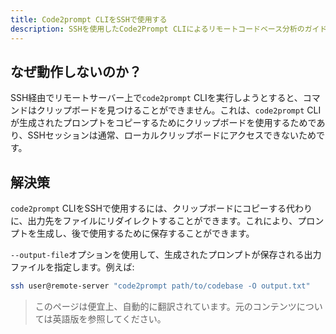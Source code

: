 ```yaml
---
title: Code2prompt CLIをSSHで使用する
description: SSHを使用したCode2Prompt CLIによるリモートコードベース分析のガイド
---
```


## なぜ動作しないのか？

SSH経由でリモートサーバー上で`code2prompt` CLIを実行しようとすると、コマンドはクリップボードを見つけることができません。これは、`code2prompt` CLIが生成されたプロンプトをコピーするためにクリップボードを使用するためであり、SSHセッションは通常、ローカルクリップボードにアクセスできないためです。

## 解決策

`code2prompt` CLIをSSHで使用するには、クリップボードにコピーする代わりに、出力先をファイルにリダイレクトすることができます。これにより、プロンプトを生成し、後で使用するために保存することができます。

`--output-file`オプションを使用して、生成されたプロンプトが保存される出力ファイルを指定します。例えば:

```sh
ssh user@remote-server "code2prompt path/to/codebase -O output.txt"
```

> このページは便宜上、自動的に翻訳されています。元のコンテンツについては英語版を参照してください。

